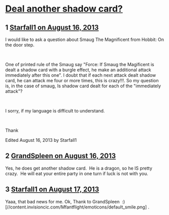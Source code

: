# [Deal another shadow card?](https://community.fantasyflightgames.com/topic/88620-deal-another-shadow-card/)

## 1 [Starfall1 on August 16, 2013](https://community.fantasyflightgames.com/topic/88620-deal-another-shadow-card/?do=findComment&comment=841966)

I would like to ask a question about Smaug The Magnificent from Hobbit: On the door step.

 

One of printed rule of the Smaug say "Force: If Smaug the Magificent is dealt a shadow card with a burgle effect, he make an additional attack immediately after this one". I doubt that if each next attack dealt shadow card, he can attack me four or more times, this is crazy!!!. So my question is, in the case of smaug, Is shadow card dealt for each of the "immediately attack"?

 

I sorry, if my language is difficult to understand.

 

Thank 

Edited August 16, 2013 by Starfall1

## 2 [GrandSpleen on August 16, 2013](https://community.fantasyflightgames.com/topic/88620-deal-another-shadow-card/?do=findComment&comment=841976)

Yes, he does get another shadow card.  He is a dragon, so he IS pretty crazy.  He will eat your entire party in one turn if luck is not with you.

## 3 [Starfall1 on August 17, 2013](https://community.fantasyflightgames.com/topic/88620-deal-another-shadow-card/?do=findComment&comment=842700)

Yaaa, that bad news for me. Ok, Thank to GrandSpleen  :) [//content.invisioncic.com/Mfantflight/emoticons/default_smile.png] .

